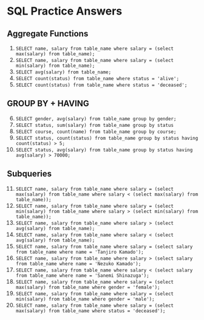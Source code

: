 # SQL Practice Answers
## Aggregate Functions
1. `SELECT name, salary from table_name where salary = (select max(salary) from table_name);`
2. `SELECT name, salary from table_name where salary = (select min(salary) from table_name);`
3. `SELECT avg(salary) from table_name;`
4. `SELECT count(status) from table_name where status = 'alive';`
5. `SELECT count(status) from table_name where status = 'deceased';`

## GROUP BY + HAVING
6. `SELECT gender, avg(salary) from table_name group by gender;`
7. `SELECT status, sum(salary) from table_name group by status`
8. `SELECT course, count(name) from table_name group by course;`
9. `SELECT status, count(status) from table_name group by status having count(status) > 5;`
10. `SELECT status, avg(salary) from table_name group by status having avg(salary) > 70000;`

## Subqueries
11. `SELECT name, salary from table_name where salary = (select max(salary) from table_name where salary < (select max(salary) from table_name));`
12. `SELECT name, salary from table_name where salary = (select min(salary) from table_name where salary > (select min(salary) from table_name));`
13. `SELECT name, salary from table_name where salary > (select avg(salary) from table_name);`
14. `SELECT name, salary from table_name where salary < (select avg(salary) from table_name);`
15. `SELECT name, salary from table_name where salary = (select salary from table_name where name = 'Tanjiro Kamado');`
16. `SELECT name, salary from table_name where salary > (select salary from table_name where name = 'Nezuko Kamado');`
17. `SELECT name, salary from table_name where salary < (select salary from table_name where name = 'Sanemi Shinazuga');`
18. `SELECT name, salary from table_name where salary = (select max(salary) from table_name where gender = 'female');`
19. `SELECT name, salary from table_name where salary = (select min(salary) from table_name where gender = 'male');`
20. `SELECT name, salary from table_name where salary = (select max(salary) from table_name where status = 'deceased');`
